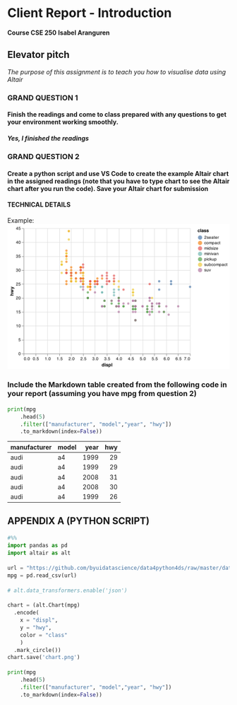 # Client Report - Introduction
__Course CSE 250__
__Isabel Aranguren__

## Elevator pitch

_The purpose of this assignment is to teach you how to visualise  data using Altair_

### GRAND QUESTION 1
#### Finish the readings and come to class prepared with any questions to get your environment working smoothly.

##### Yes, I finished the readings 

### GRAND QUESTION 2

#### Create a python script and use VS Code to create the example Altair chart in the assigned readings (note that you have to type chart to see the Altair chart after you run the code). Save your Altair chart for submission

####  TECHNICAL DETAILS

Example:
![](chart.png)

### Include the Markdown table created from the following code in your report (assuming you have mpg from question 2)


```python
print(mpg
    .head(5)
    .filter(["manufacturer", "model","year", "hwy"])
    .to_markdown(index=False))
```

| manufacturer   | model   |   year |   hwy |
|:---------------|:--------|-------:|------:|
| audi           | a4      |   1999 |    29 |
| audi           | a4      |   1999 |    29 |
| audi           | a4      |   2008 |    31 |
| audi           | a4      |   2008 |    30 |
| audi           | a4      |   1999 |    26 |


## APPENDIX A (PYTHON SCRIPT)

```python
#%%
import pandas as pd 
import altair as alt

url = "https://github.com/byuidatascience/data4python4ds/raw/master/data-raw/mpg/mpg.csv"
mpg = pd.read_csv(url)

# alt.data_transformers.enable('json')

chart = (alt.Chart(mpg)
  .encode(
    x = "displ",
    y = "hwy",
    color = "class"
    )
  .mark_circle())
chart.save('chart.png')

print(mpg
    .head(5)
    .filter(["manufacturer", "model","year", "hwy"])
    .to_markdown(index=False))


```

